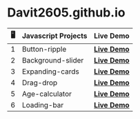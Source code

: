 # Davit2605.github.io

| 🖥️ | Javascript Projects | Live Demo                                                       |
|:---:|---------------------|:---------------------------------------------------------------:|
| 1   | Button-ripple       | **[Live Demo](https://davit2605.github.io/Button-ripple/)**     |
| 2   | Background-slider   | **[Live Demo](https://davit2605.github.io/Background-slider/)** |
| 3   | Expanding-cards     | **[Live Demo](https://davit2605.github.io/Expanding-cards/)**   |
| 4   | Drag-drop     | **[Live Demo](https://davit2605.github.io/Drag-drop/)**   |
|5|Age-calculator|**[Live Demo](https://davit2605.github.io/Age-calculator/)**|
|6|Loading-bar|**[Live Demo](https://davit2605.github.io/Loading-bar/)**|
